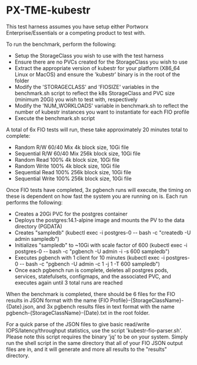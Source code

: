# PX-TME-kubestr

This test harness assumes you have setup either Portworx Enterprise/Essentials or a competing product to test with.

To run the benchmark, perform the following:
 - Setup the StorageClass you wish to use with the test harness
 - Ensure there are no PVCs created for the StorageClass you wish to use
 - Extract the appropriate version of kubestr for your platform (X86_64 Linux or MacOS) and ensure the 'kubestr' binary is in the root of the folder
 - Modify the 'STORAGECLASS' and 'FIOSIZE' variables in the benchmark.sh script to reflect the k8s StorageClass and PVC size (minimum 20Gi) you wish to test with, respectively
 - Modify the 'NUM_WORKLOADS' variable in benchmark.sh to reflect the number of kubestr instances you want to instantiate for each FIO profile
 - Execute the benchmark.sh script

A total of 6x FIO tests will run, these take approximately 20 minutes total to complete:
 - Random R/W 60/40 Mix 4k block size, 10Gi file
 - Sequential R/W 60/40 Mix 256k block size, 10Gi file
 - Random Read 100% 4k block size, 10Gi file
 - Random Write 100% 4k block size, 10Gi file
 - Sequential Read 100% 256k block size, 10Gi file
 - Sequential Write 100% 256k block size, 10Gi file

Once FIO tests have completed, 3x pgbench runs will execute, the timing on these is dependent on how fast the system you are running on is. Each run performs the following:
 - Creates a 20Gi PVC for the postgres container
 - Deploys the postgres:14.1-alpine image and mounts the PV to the data directory (PGDATA)
 - Creates "sampledb" (kubectl exec -i postgres-0 -- bash -c "createdb -U admin sampledb")
 - Initializes "sampledb" to ~10Gi with scale factor of 600 (kubectl exec -i postgres-0 -- bash -c "pgbench -U admin -i -s 600 sampledb")
 - Executes pgbench with 1 client for 10 minutes (kubectl exec -i postgres-0 -- bash -c "pgbench -U admin -c 1 -j 1 -T 600 sampledb")
 - Once each pgbench run is complete, deletes all postgres pods, services, statefulsets, configmaps, and the associated PVC, and executes again until 3 total runs are reached

When the benchmark is completed, there should be 6 files for the FIO results in JSON format with the name {FIO Profile}-{StorageClassName}-{Date}.json, and 3x pgbench results files in text format with the name pgbench-{StorageClassName}-{Date}.txt in the root folder.

For a quick parse of the JSON files to give basic read/write IOPS/latency/throughput statistics, use the script 'kubestr-fio-parser.sh'. Please note this script requires the binary 'jq' to be on your system. Simply run the shell script in the same directory that all of your FIO JSON output files are in, and it will generate and more all results to the "results" directory.
